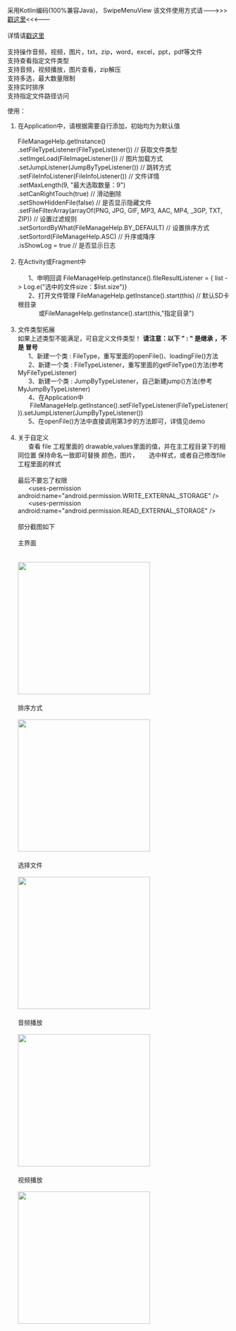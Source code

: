 采用Kotlin编码(100%兼容Java)， SwipeMenuView 该文件使用方式请--->>><a href="https://github.com/jdsjlzx/LRecyclerView">戳这里</a><<<---<br>
<br>详情请<a href="https://blog.csdn.net/qq_28322987/article/details/81384886">戳这里</a><br>
<br>
支持操作音频，视频，图片，txt，zip，word，excel，ppt，pdf等文件<br> 
支持查看指定文件类型<br> 
支持音频，视频播放，图片查看，zip解压<br> 
支持多选，最大数量限制<br> 
支持实时排序<br>
支持指定文件路径访问<br> 

使用：<br>
1) 在Application中，请根据需要自行添加，初始均为为默认值<br><br>
FileManageHelp.getInstance()<br>
                .setFileTypeListener(FileTypeListener()) // 获取文件类型<br>
                .setImgeLoad(FileImageListener()) // 图片加载方式<br>
                .setJumpListener(JumpByTypeListener()) // 跳转方式 <br>
                .setFileInfoListener(FileInfoListener()) // 文件详情 <br>
                .setMaxLength(9, "最大选取数量：9") <br>
                .setCanRightTouch(true) // 滑动删除 <br>
                .setShowHiddenFile(false) // 是否显示隐藏文件 <br>
                .setFileFilterArray(arrayOf(PNG, JPG, GIF, MP3, AAC, MP4, _3GP, TXT, ZIP)) // 设置过滤规则<br>
                .setSortordByWhat(FileManageHelp.BY_DEFAULT) // 设置排序方式<br>
                .setSortord(FileManageHelp.ASC) // 升序或降序<br>
                .isShowLog = true // 是否显示日志<br><br>
2) 在Activity或Fragment中<br><br>
&nbsp;&nbsp;&nbsp;&nbsp;&nbsp;&nbsp;1、申明回调 FileManageHelp.getInstance().fileResultListener = { list -> Log.e("选中的文件size：$list.size")}<br>
&nbsp;&nbsp;&nbsp;&nbsp;&nbsp;&nbsp;2、打开文件管理 FileManageHelp.getInstance().start(this) // 默认SD卡根目录<br>
&nbsp;&nbsp;&nbsp;&nbsp;&nbsp;&nbsp;&nbsp;&nbsp;&nbsp;&nbsp;&nbsp;&nbsp;或FileManageHelp.getInstance().start(this,"指定目录")
<br><br>
3) 文件类型拓展 <br>
如果上述类型不能满足，可自定义文件类型！ <b>请注意：以下 " : " 是继承 ，不是 冒号</b><br>
&nbsp;&nbsp;&nbsp;&nbsp;&nbsp;&nbsp;1、新建一个类 : FileType，重写里面的openFile()、loadingFile()方法<br>
&nbsp;&nbsp;&nbsp;&nbsp;&nbsp;&nbsp;2、新建一个类 : FileTypeListener，重写里面的getFileType()方法(参考MyFileTypeListener)<br>
&nbsp;&nbsp;&nbsp;&nbsp;&nbsp;&nbsp;3、新建一个类 : JumpByTypeListener，自己新建jump()方法(参考MyJumpByTypeListener)<br>
&nbsp;&nbsp;&nbsp;&nbsp;&nbsp;&nbsp;4、在Application中<br>&nbsp;&nbsp;&nbsp;&nbsp;&nbsp;&nbsp;&nbsp;FileManageHelp.getInstance().setFileTypeListener(FileTypeListener()).setJumpListener(JumpByTypeListener())<br>
&nbsp;&nbsp;&nbsp;&nbsp;&nbsp;&nbsp;5、在openFile()方法中直接调用第3步的方法即可，详情见demo
<br><br>
4) 关于自定义<br>
&nbsp;&nbsp;&nbsp;&nbsp;&nbsp;&nbsp;查看 file 工程里面的 drawable,values里面的值，并在主工程目录下的相同位置 保持命名一致即可替换 颜色，图片，&nbsp;&nbsp;&nbsp;&nbsp;&nbsp;&nbsp;选中样式，或者自己修改file工程里面的样式
<br><br>
最后不要忘了权限<br>
&nbsp;&nbsp;&nbsp;&nbsp;&nbsp;&nbsp;\<uses-permission android:name="android.permission.WRITE_EXTERNAL_STORAGE" /\><br>
&nbsp;&nbsp;&nbsp;&nbsp;&nbsp;&nbsp;\<uses-permission android:name="android.permission.READ_EXTERNAL_STORAGE" /\><br><br>
部分截图如下<br><br>
主界面<br><br>    
<img src = "file/src/main/assets/file_manager_main.png" width = 300px><br><br>
排序方式<br><br>
<img src = "file/src/main/assets/file_manager_sort.png" width = 300px><br><br>
选择文件<br><br>
<img src = "file/src/main/assets/file_manager_selected.png" width = 300px><br><br>
音频播放<br><br>
<img src = "file/src/main/assets/file_manager_music.png" width = 300px></br><br>
视频播放<br><br>
<img src = "file/src/main/assets/file_manager_video.png" width = 300px></br><br>


 
